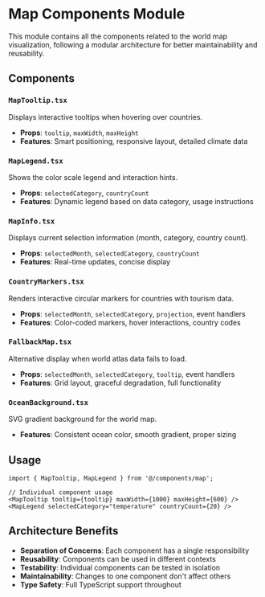 # Map Components Module

This module contains all the components related to the world map visualization, following a modular architecture for better maintainability and reusability.

## Components

### `MapTooltip.tsx`
Displays interactive tooltips when hovering over countries.
- **Props**: `tooltip`, `maxWidth`, `maxHeight`
- **Features**: Smart positioning, responsive layout, detailed climate data

### `MapLegend.tsx`
Shows the color scale legend and interaction hints.
- **Props**: `selectedCategory`, `countryCount`
- **Features**: Dynamic legend based on data category, usage instructions

### `MapInfo.tsx`
Displays current selection information (month, category, country count).
- **Props**: `selectedMonth`, `selectedCategory`, `countryCount`
- **Features**: Real-time updates, concise display

### `CountryMarkers.tsx`
Renders interactive circular markers for countries with tourism data.
- **Props**: `selectedMonth`, `selectedCategory`, `projection`, event handlers
- **Features**: Color-coded markers, hover interactions, country codes

### `FallbackMap.tsx`
Alternative display when world atlas data fails to load.
- **Props**: `selectedMonth`, `selectedCategory`, `tooltip`, event handlers
- **Features**: Grid layout, graceful degradation, full functionality

### `OceanBackground.tsx`
SVG gradient background for the world map.
- **Features**: Consistent ocean color, smooth gradient, proper sizing

## Usage

```tsx
import { MapTooltip, MapLegend } from '@/components/map';

// Individual component usage
<MapTooltip tooltip={tooltip} maxWidth={1000} maxHeight={600} />
<MapLegend selectedCategory="temperature" countryCount={20} />
```

## Architecture Benefits

- **Separation of Concerns**: Each component has a single responsibility
- **Reusability**: Components can be used in different contexts
- **Testability**: Individual components can be tested in isolation
- **Maintainability**: Changes to one component don't affect others
- **Type Safety**: Full TypeScript support throughout